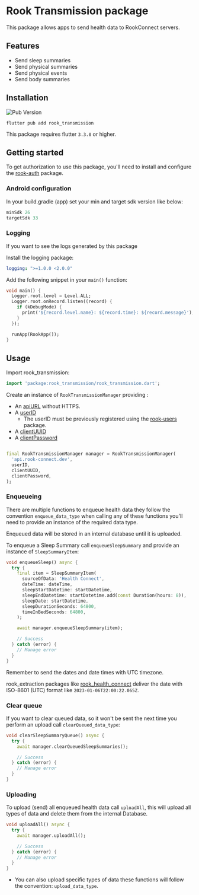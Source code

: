 # Rook Transmission package

This package allows apps to send health data to RookConnect servers.

## Features

* Send sleep summaries
* Send physical summaries
* Send physical events
* Send body summaries

## Installation

![Pub Version](https://img.shields.io/pub/v/rook_transmission?color=%23F44336)

```text
flutter pub add rook_transmission
```

This package requires flutter `3.3.0` or higher.

## Getting started

To get authorization to use this package, you'll need to install and configure
the [rook-auth](https://pub.dev/packages/rook_auth) package.

### Android configuration

In your build.gradle (app) set your min and target sdk version like below:

```groovy
minSdk 26
targetSdk 33
```

### Logging

If you want to see the logs generated by this package

Install the logging package:

```yaml
logging: ">=1.0.0 <2.0.0"
```

Add the following snippet in your `main()` function:

```dart
void main() {
  Logger.root.level = Level.ALL;
  Logger.root.onRecord.listen((record) {
    if (kDebugMode) {
      print('${record.level.name}: ${record.time}: ${record.message}');
    }
  });

  runApp(RookApp());
}
```

## Usage

Import rook_transmission:

```dart
import 'package:rook_transmission/rook_transmission.dart';
```

Create an instance of `RookTransmissionManager` providing :

* An [apiURL](https://docs.tryrook.io/docs/Definitions#api_url) without HTTPS.
* A [userID](https://docs.tryrook.io/docs/Definitions#user_id)
    * The userID must be previously registered using
      the [rook-users](https://pub.dev/packages/rook_users) package.
* A [clientUUID](https://docs.tryrook.io/docs/Definitions#client_uuid)
* A [clientPassword](https://docsbeta.tryrook.io/docs/Definitions#client_password)

```dart

final RookTransmissionManager manager = RookTransmissionManager(
  'api.rook-connect.dev',
  userID,
  clientUUID,
  clientPassword,
);
```

### Enqueueing

There are multiple functions to enqueue health data they follow the convention `enqueue_data_type`
when calling any of these functions you'll need to provide an instance of the required data type.

Enqueued data will be stored in an internal database until it is uploaded.

To enqueue a Sleep Summary call `enqueueSleepSummary` and provide an instance of `SleepSummaryItem`:

```dart
void enqueueSleep() async {
  try {
    final item = SleepSummaryItem(
      sourceOfData: 'Health Connect',
      dateTime: dateTime,
      sleepStartDatetime: startDatetime,
      sleepEndDatetime: startDatetime.add(const Duration(hours: 8)),
      sleepDate: startDatetime,
      sleepDurationSeconds: 64800,
      timeInBedSeconds: 64800,
    );

    await manager.enqueueSleepSummary(item);

    // Success
  } catch (error) {
    // Manage error
  }
}
```

Remember to send the dates and date times with UTC timezone.

rook_extraction packages like [rook_health_connect](https://pub.dev/packages/rook_health_connect)
deliver the date with ISO-8601 (UTC) format like `2023-01-06T22:00:22.065Z`.

### Clear queue

If you want to clear queued data, so it won't be sent the next time you perform an upload
call `clearQueued_data_type`:

```dart
void clearSleepSummaryQueue() async {
  try {
    await manager.clearQueuedSleepSummaries();

    // Success
  } catch (error) {
    // Manage error
  }
}
```

### Uploading

To upload (send) all enqueued health data call `uploadAll`, this will upload all types of data and
delete them from the internal Database.

```dart
void uploadAll() async {
  try {
    await manager.uploadAll();

    // Success
  } catch (error) {
    // Manage error
  }
}
```

* You can also upload specific types of data these functions will follow the convention:
  `upload_data_type`.